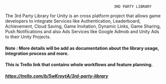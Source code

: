                                                      3RD PARTY LIBRARY
                                                     
The 3rd Party Library for Unity is an cross platform project that allows game developers to integrate Services like Authentication, Leaderboard, Achievement, Cloud Saving, Game Invitation, Dynamic Links, Game Sharing, Push Notifications and also Ads Services like Google Admob and Unity Ads to their Unity Projects.

#### Note : More details will be add as documentation about the library usage, integration process and more.

#### This is Trello link that contains whole workflows and feature planning.

##### https://trello.com/b/5wKroytA/3rd-party-library
